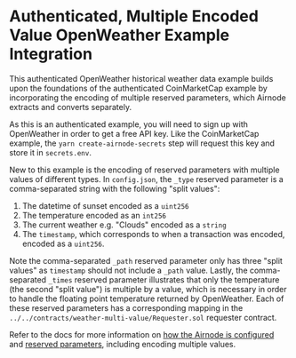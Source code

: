 # Authenticated, Multiple Encoded Value OpenWeather Example Integration

This authenticated OpenWeather historical weather data example builds upon the foundations of the authenticated
CoinMarketCap example by incorporating the encoding of multiple reserved parameters, which Airnode extracts and converts
separately.

As this is an authenticated example, you will need to sign up with OpenWeather in order to get a free API key. Like the
CoinMarketCap example, the `yarn create-airnode-secrets` step will request this key and store it in `secrets.env`.

New to this example is the encoding of reserved parameters with multiple values of different types. In `config.json`,
the `_type` reserved parameter is a comma-separated string with the following "split values":

1. The datetime of sunset encoded as a `uint256`
2. The temperature encoded as an `int256`
3. The current weather e.g. "Clouds" encoded as a `string`
4. The `timestamp`, which corresponds to when a transaction was encoded, encoded as a `uint256`.

Note the comma-separated `_path` reserved parameter only has three "split values" as `timestamp` should not include a
`_path` value. Lastly, the comma-separated `_times` reserved parameter illustrates that only the temperature (the second
"split value") is multiple by a value, which is necessary in order to handle the floating point temperature returned by
OpenWeather. Each of these reserved parameters has a corresponding mapping in the
`../../contracts/weather-multi-value/Requester.sol` requester contract.

Refer to the docs for more information on
[how the Airnode is configured](https://docs.api3.org/airnode/v0.3/grp-providers/guides/build-an-airnode/configuring-airnode.html)
and [reserved parameters](https://docs.api3.org/airnode/v0.3/reference/specifications/reserved-parameters.html),
including encoding multiple values.
